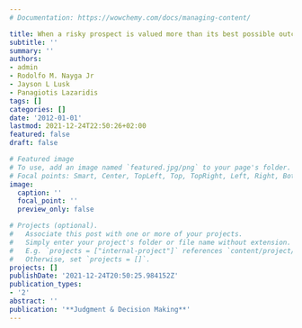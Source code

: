 ```yaml
---
# Documentation: https://wowchemy.com/docs/managing-content/

title: When a risky prospect is valued more than its best possible outcome.
subtitle: ''
summary: ''
authors:
- admin
- Rodolfo M. Nayga Jr
- Jayson L Lusk
- Panagiotis Lazaridis
tags: []
categories: []
date: '2012-01-01'
lastmod: 2021-12-24T22:50:26+02:00
featured: false
draft: false

# Featured image
# To use, add an image named `featured.jpg/png` to your page's folder.
# Focal points: Smart, Center, TopLeft, Top, TopRight, Left, Right, BottomLeft, Bottom, BottomRight.
image:
  caption: ''
  focal_point: ''
  preview_only: false

# Projects (optional).
#   Associate this post with one or more of your projects.
#   Simply enter your project's folder or file name without extension.
#   E.g. `projects = ["internal-project"]` references `content/project/deep-learning/index.md`.
#   Otherwise, set `projects = []`.
projects: []
publishDate: '2021-12-24T20:50:25.984152Z'
publication_types:
- '2'
abstract: ''
publication: '**Judgment & Decision Making**'
---
```

